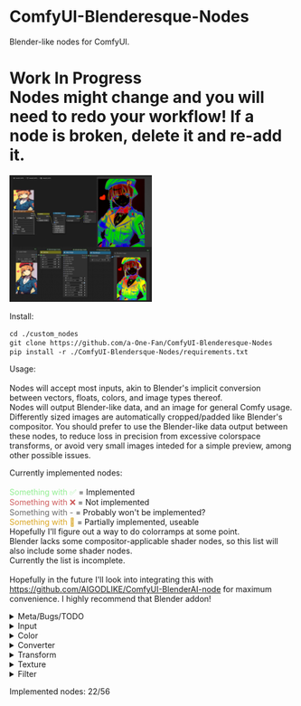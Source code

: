 # ComfyUI-Blenderesque-Nodes
Blender-like nodes for ComfyUI.<br>

<h1>Work In Progress<br>
Nodes might change and you will need to redo your workflow! If a node is broken, delete it and re-add it.</h1>

<img src=mary_combo.png style="width:50%;height:50%">

Install:
```
cd ./custom_nodes
git clone https://github.com/a-One-Fan/ComfyUI-Blenderesque-Nodes
pip install -r ./ComfyUI-Blendersque-Nodes/requirements.txt
```

Usage:<br><br>
Nodes will accept most inputs, akin to Blender's implicit conversion between vectors, floats, colors, and image types thereof.<br>
Nodes will output Blender-like data, and an image for general Comfy usage.<br>
Differently sized images are automatically cropped/padded like Blender's compositor.
You should prefer to use the Blender-like data output between these nodes, to reduce loss in precision from excessive colorspace transforms, or avoid very small images inteded for a simple preview, among other possible issues.<br>

Currently implemented nodes:<br><br>
<span style="color:LightGreen">Something with ✅</span> = Implemented<br>
<span style="color:IndianRed">Something with ❌</span> = Not implemented<br>
<span style="color:DimGrey">Something with -</span> = Probably won't be implemented?<br>
<SPAN STYLE="color:GoldenRod">Something with 🔵</span> = Partially implemented, useable<br>
Hopefully I'll figure out a way to do colorramps at some point.<br>
Blender lacks some compositor-applicable shader nodes, so this list will also include some shader nodes.<br>
Currently the list is incomplete.<br>
<br>
Hopefully in the future I'll look into integrating this with https://github.com/AIGODLIKE/ComfyUI-BlenderAI-node for maximum convenience. I highly recommend that Blender addon!<br>
<details>
<summary>Meta/Bugs/TODO</summary>
<ul>
<li><span style="color:IndianRed">Integrate with https://github.com/AIGODLIKE/ComfyUI-BlenderAI-node ❌</span></li>
<li><span style="color:IndianRed">Dynamic inputs ❌</span></li>
<li><span style="color:GoldenRod">Dynamic widgets 🔵</span></li>
<li><span style="color:IndianRed">UV Input Node (For mapping textures) ❌</span></li>
<li><span style="color:IndianRed">Resize Canvas Node ❌</span></li>
<li><span style="color:IndianRed">Extract Data Node (Get image, mask, canvas xy, float, etc.) ❌</span></li>
<li><span style="color:IndianRed">Merged input sockets and default values ("widgets") ❌</span></li>
<li><span style="color:IndianRed">Merged output blender and image sockets ❌</span></li>
<li><span style="color:IndianRed">Low precision on image transforms, teethy edges ❌</span></li>
</ul>
</details>

<details>
<summary>Input</summary>
<ul>
<li><span style="color:LightGreen">Value ✅</span></li>
<li><span style="color:LightGreen">RGB ✅</span></li>
<li><span style="color:IndianRed">Bokeh Image ❌</span></li>
<li><span style="color:IndianRed">UV Node (For mapping textures) ❌</span></li>
Most other input nodes seem redundant or not applicable.
</ul>
</details>

<details>
<summary>Color</summary>
<ul>
<li><span style="color:LightGreen">Brightness/Contrast ✅</span></li>
<li><span style="color:LightGreen">Gamma ✅</span></li>
<li><span style="color:LightGreen">Hue/Saturation/Value ✅</span></li>
<li><span style="color:LightGreen">Invert Color ✅</span></li>
<li><span style="color:DimGrey">Light Falloff -</span></li>
<li><span style="color:GoldenRod">Mix Color 🔵 (see Mix converter)</span></li>
<li><span style="color:DimGrey">RGB Curves -</span></li>
<li><span style="color:DimGrey">Color Balance -</span></li>
<li><span style="color:DimGrey">Color Correction -</span></li>
<li><span style="color:DimGrey">Hue Correct -</span></li>
<li><span style="color:IndianRed">Exposure ❌</span></li>
<li><span style="color:IndianRed">Tonemap ❌</span></li>
<br>
<li><span style="color:IndianRed">Alpha Over ❌</span></li>
<li><span style="color:IndianRed">Z Combine ❌</span></li>
<li><span style="color:IndianRed">Alpha Convert ❌</span></li>
<li><span style="color:IndianRed">Convert Colorspace ❌</span></li>
<li><span style="color:LightGreen">Set Alpha ✅</span></li>
</ul>
</details>

<details>
<summary>Converter</summary>
<ul>
<li><span style="color:GoldenRod">Blackbody 🔵 (Missing rec709->linear, very minor color difference)</span></li>
<li><span style="color:LightGreen">Clamp ✅</span></li>
<li><span style="color:DimGrey">Color Ramp -</span></li>
<li><span style="color:GoldenRod">Combine Color 🔵 (No colorspace option for YUV/YCbCr)</span></li>
<li><span style="color:LightGreen">Combine XYZ ✅</span></li>
<li><span style="color:DimGrey">Float Curve -</span></li>
<li><span style="color:LightGreen">Map Range ✅</span></li>
<li><span style="color:LightGreen">Math ✅</span></li>
<li><span style="color:GoldenRod">Mix 🔵 (no non-uniform vector factor, no use alpha)</span></li>
<li><span style="color:LightGreen">RGB to BW ✅</span></li>
<li><span style="color:GoldenRod">Separate Color 🔵 (No colorspace option for YUV/YCbCr)</span></li>
<li><span style="color:LightGreen">Separate XYZ ✅</span></li>
<li><span style="color:IndianRed">Vector Math ❌</span></li>
<li><span style="color:LightGreen">Wavelength ✅</span></li>
<br>
<li><span style="color:IndianRed">Extract Data ❌</span></li>
</ul>
</details>

<details>
<summary>Transform</summary>
<ul>
<li><span style="color:GoldenRod">Rotate 🔵 (No bicubic interpolation)</span></li>
<li><span style="color:GoldenRod">Scale 🔵 (No bicubic interpolation)</span></li>
<li><span style="color:GoldenRod">Transform 🔵 (No bicubic interpolation)</span></li>
<li><span style="color:GoldenRod">Translate 🔵 (No bicubic interpolation)</span></li>
<li><span style="color:IndianRed">Corner Pin ❌</span></li>
<li><span style="color:IndianRed">Crop ❌</span></li>
<li><span style="color:IndianRed">Displace ❌</span></li>
<li><span style="color:IndianRed">Flip ❌</span></li>
<li><span style="color:IndianRed">Map UV ❌</span></li>
<li><span style="color:IndianRed">Lens Distortion ❌</span></li>
<li><span style="color:IndianRed">Movie Distortion ❌</span></li>
</ul>
</details>

<details>
<summary>Texture</summary>
<ul>
<li><span style="color:IndianRed"> Brick Texture ❌</span></li>
<li><span style="color:IndianRed"> Checker Texture ❌</span></li>
<li><span style="color:IndianRed"> Gabor Texture ❌</span></li>
<li><span style="color:IndianRed"> Gradient Texture ❌</span></li>
<li><span style="color:IndianRed"> Magic Texture ❌</span></li>
<li><span style="color:IndianRed"> Noise Texture ❌</span></li>
<li><span style="color:IndianRed"> Voronoi Texture ❌</span></li>
<li><span style="color:IndianRed"> Wave Texture ❌</span></li>
<li><span style="color:IndianRed"> White Noise Texture ❌</span></li>
</ul>
</details>

<details>
<summary>Filter</summary>
<ul>
<li><span style="color:IndianRed"> Whatever blurs I can implement ❌</span></li>
<li><span style="color:IndianRed"> Anti-Aliasing ❌</span></li>
<li><span style="color:IndianRed"> Despeckle ❌</span></li>
<li><span style="color:IndianRed"> Dilate/Erode ❌</span></li>
<li><span style="color:IndianRed"> Filter FIlter :) ❌</span></li>
<li><span style="color:IndianRed"> Glare ❌</span></li>
<li><span style="color:IndianRed"> Kuwahara ❌</span></li>
<li><span style="color:IndianRed"> Pixelate ❌</span></li>
<li><span style="color:IndianRed"> Posterize ❌</span></li>
<li><span style="color:IndianRed"> Sun Beams ❌</span></li>
</ul>
</details>

Implemented nodes: 22/56